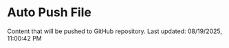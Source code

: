 # Auto Push File

Content that will be pushed to GitHub repository.
Last updated: 08/19/2025, 11:00:42 PM